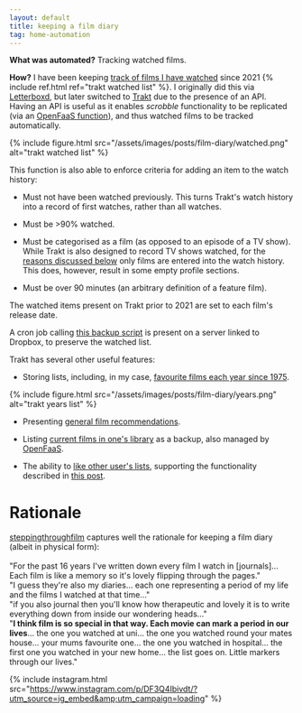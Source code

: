 ```yaml
---
layout: default
title: keeping a film diary
tag: home-automation
---
```


**What was automated?** Tracking watched films.

**How?** I have been keeping [track of films I have watched](https://trakt.tv/users/martinchapman/history) since 2021 {% include ref.html ref="trakt watched list" %}.
I originally did this via [Letterboxd](https://letterboxd.com/martinchapman/), but later switched to [Trakt](https://trakt.tv/users/martinchapman) due to the presence of an API.
Having an API is useful as it enables _scrobble_ functionality to be replicated (via an [OpenFaaS function](https://git.sr.ht/~martinchapman/plex-functions/tree/main/item/scrobble/handler.ts)), and thus watched films to be tracked automatically.

{%
  include figure.html
  src="/assets/images/posts/film-diary/watched.png"
  alt="trakt watched list"
%}

This function is also able to enforce criteria for adding an item to the watch history:

* Must not have been watched previously. 
This turns Trakt's watch history into a record of first watches, rather than all watches.

* Must be >90% watched.

* Must be categorised as a film (as opposed to an episode of a TV show). 
While Trakt is also designed to record TV shows watched, for the [reasons discussed below](#rationale) only films are entered into the watch history.
This does, however, result in some empty profile sections.

* Must be over 90 minutes (an arbitrary definition of a feature film).

The watched items present on Trakt prior to 2021 are set to each film's release date.

A cron job calling [this backup script](https://darekkay.com/blog/trakt-tv-backup/) is present on a server linked to Dropbox, to preserve the watched list.

Trakt has several other useful features:

* Storing lists, including, in my case, [favourite films each year since 1975](https://trakt.tv/users/martinchapman/lists/years?sort=rank,asc).

{%
  include figure.html
  src="/assets/images/posts/film-diary/years.png"
  alt="trakt years list"
%}

* Presenting [general film recommendations](https://trakt.tv/users/martinchapman/favorites?sort=rank,asc).

* Listing [current films in one's library](https://trakt.tv/users/martinchapman/library) as a backup, also managed by [OpenFaaS](https://git.sr.ht/~martinchapman/plex-functions/tree/main/item/collection/handler.py).

* The ability to [like other user's lists](https://trakt.tv/users/martinchapman/lists/liked), supporting the functionality described in [this post](/2025/08/25/self-hosted-cable.html#api).

# Rationale

[steppingthroughfilm](https://www.instagram.com/steppingthroughfilm) captures well the rationale for keeping a film diary (albeit in physical form):
<br />
<br />
"For the past 16 years I've written down every film I watch in [journals]... Each film is like a memory so it's lovely flipping through the pages."
<br />
"I guess they're also my diaries... each one representing a period of my life and the films I watched at that time..."
<br />
"if you also journal then you'll know how therapeutic and lovely it is to write everything down from inside our wondering heads..."
<br />
"**I think film is so special in that way. Each movie can mark a period in our lives**... the one you watched at uni... the one you watched round your mates house... your mums favourite one... the one you watched in hospital... the first one you watched in your new home… the list goes on. Little markers through our lives."

{%
  include instagram.html
  src="https://www.instagram.com/p/DF3Q4Ibivdt/?utm_source=ig_embed&amp;utm_campaign=loading"
%}